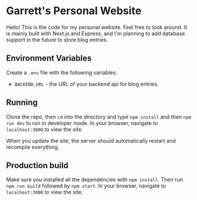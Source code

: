 # Garrett's Personal Website

Hello! This is the code for my personal website. Feel free to look
around. It is mainly built with Next.js and Express, and I'm planning
to add database support in the future to store blog entries.

## Environment Variables

Create a `.env` file with the following variables:

- `BACKEND_URL` - the URL of your backend api for blog entries.

## Running

Clone the repo, then `cd` into the directory and type `npm install` and
then `npm run dev` to run in developer mode. In your browser, navigate
to `localhost:3000` to view the site.

When you update the site, the server should automatically restart and
recompile everything.

## Production build

Make sure you installed all the dependencies with `npm install`. Then
run `npm run build` followed by `npm start`. In your browser, navigate
to `localhost:3000` to view the site.

